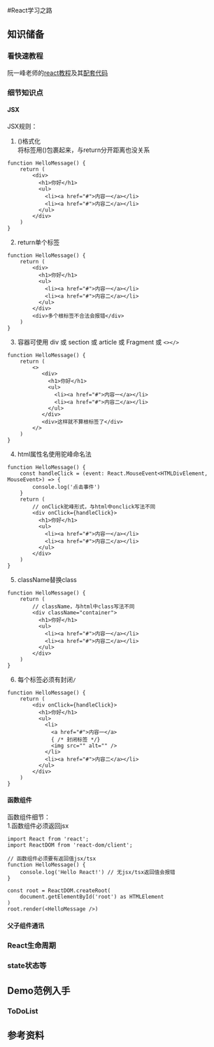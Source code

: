 #React学习之路  

## 知识储备  

### 看快速教程  
阮一峰老师的[react教程](https://www.ruanyifeng.com/blog/2015/03/react.html)及其[配套代码](https://github.com/ruanyf/react-demos)  
  
### 细节知识点  
#### JSX  
JSX规则：  
1. ()格式化  
将标签用()包裹起来，与return分开距离也没关系  
```
function HelloMessage() {
    return (
        <div>
          <h1>你好</h1>
          <ul>
            <li><a href="#">内容一</a></li>
            <li><a href="#">内容二</a></li>
          </ul>
        </div>
    )
}
```  

2. return单个标签  
```
function HelloMessage() {
    return (
        <div>
          <h1>你好</h1>
          <ul>
            <li><a href="#">内容一</a></li>
            <li><a href="#">内容二</a></li>
          </ul>
        </div>
        <div>多个根标签不合法会报错</div>
    )
}
```  

3. 容器可使用 div 或 section 或 article 或 Fragment 或 `<></>`  
```
function HelloMessage() {
    return (
        <>
           <div>
             <h1>你好</h1>
             <ul>
               <li><a href="#">内容一</a></li>
               <li><a href="#">内容二</a></li>
             </ul>
           </div>
           <div>这样就不算根标签了</div>
        </>
    )
}
```  

4. html属性名使用驼峰命名法  
```
function HelloMessage() {
    const handleClick = (event: React.MouseEvent<HTMLDivElement, MouseEvent>) => {
        console.log('点击事件')
    }
    return (
        // onClick驼峰形式，与html中onclick写法不同
        <div onClick={handleClick}>
          <h1>你好</h1>
          <ul>
            <li><a href="#">内容一</a></li>
            <li><a href="#">内容二</a></li>
          </ul>
        </div>
    )
}
```  

5. className替换class
```
function HelloMessage() {
    return (
        // className，与html中class写法不同
        <div className="container">
          <h1>你好</h1>
          <ul>
            <li><a href="#">内容一</a></li>
            <li><a href="#">内容二</a></li>
          </ul>
        </div>
    )
}
```  

6. 每个标签必须有封闭`/`  
```
function HelloMessage() {
    return (
        <div onClick={handleClick}>
          <h1>你好</h1>
          <ul>
            <li>
              <a href="#">内容一</a>
              { /* 封闭标签 */}
              <img src="" alt="" />
            </li>
            <li><a href="#">内容二</a></li>
          </ul>
        </div>
    )
}
```  

#### 函数组件  
函数组件细节：  
1.函数组件必须返回jsx  
```
import React from 'react';
import ReactDOM from 'react-dom/client';

// 函数组件必须要有返回值jsx/tsx
function HelloMessage() {
    console.log('Hello React!') // 无jsx/tsx返回值会报错
}

const root = ReactDOM.createRoot(
    document.getElementById('root') as HTMLElement
)
root.render(<HelloMessage />)
```  


#### 父子组件通讯  


### React生命周期  

### state状态等  


## Demo范例入手 
### ToDoList  

## 参考资料  

